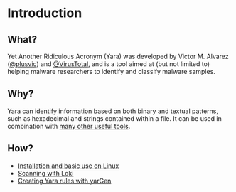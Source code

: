 # Introduction

## What?

Yet Another Ridiculous Acronym (Yara) was developed by Victor M. Alvarez ([@plusvic](https://twitter.com/plusvic)) and 
[@VirusTotal](https://twitter.com/virustotal), and is a tool aimed at (but not limited to) helping malware 
researchers to identify and classify malware samples. 

## Why?

Yara can identify information based on both binary and textual patterns, such as hexadecimal and strings contained 
within a file. It can be used in combination with [many other useful tools](https://github.com/InQuest/awesome-yara).

## How?

* [Installation and basic use on Linux](install.md)
* [Scanning with Loki](loki.md)
* [Creating Yara rules with yarGen](yargen.md)
